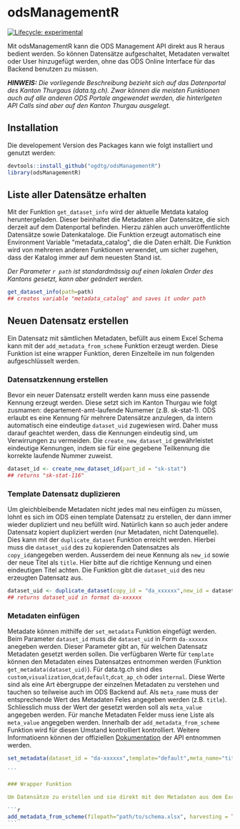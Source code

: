 
# odsManagementR

<!-- badges: start -->
[![Lifecycle: experimental](https://img.shields.io/badge/lifecycle-experimental-orange.svg)](https://lifecycle.r-lib.org/articles/stages.html#experimental)
<!-- badges: end -->

Mit odsManagementR kann die ODS Management API direkt aus R heraus bedient werden. So können Datensätze aufgeschaltet, Metadaten verwaltet oder User hinzugefügt werden, ohne das ODS Online Interface für das Backend benutzen zu müssen. 

***HINWEIS:*** *Die vorliegende Beschreibung bezieht sich auf das Datenportal des Kanton Thurgaus (data.tg.ch). Zwar können die meisten Funktionen auch auf alle anderen ODS Portale angewendet werden, die hinterlgeten API Calls sind aber auf den Kanton Thurgau ausgelegt.*

## Installation

Die developement Version des Packages kann wie folgt installiert und genutzt werden:

``` r
devtools::install_github("ogdtg/odsManagementR")
library(odsManagementR)
```

## Liste aller Datensätze erhalten

Mit der Funktion `get_dataset_info` wird der aktuelle Metdata katalog heruntergeladen. Dieser beinhaltet die Metadaten aller Datensätze, die sich derzeit auf dem Datenportal befinden. Hierzu zählen auch unveröffentlichte Datensätze sowie Datenkataloge. Die Funktion erzeugt automatisch eine Environment Variable "metadata_catalog", die die Daten erhält. Die Funktion wird von mehreren anderen Funktionen verwendet, um sicher zugehen, dass der Katalog immer auf dem neuesten Stand ist. 

*Der Parameter `r path` ist standardmässig auf einen lokalen Order des Kantons gesetzt, kann aber geändert werden.*

``` r
get_dataset_info(path=path)
## creates variable "metadata_catalog" and saves it under path 
```



## Neuen Datensatz erstellen

Ein Datensatz mit sämtlichen Metadaten, befüllt aus einem Excel Schema kann mit der `add_metadata_from_scheme` Funktion erzeugt werden. Diese Funktion ist eine wrapper Funktion, deren Einzelteile im nun folgenden aufgeschlüsselt werden.

### Datensatzkennung erstellen
Bevor ein neuer Datensatz erstellt werden kann muss eine passende Kennung erzeugt werden. Diese setzt sich im Kanton Thurgau wie folgt zusmamen: departement-amt-laufende Numemer (z.B. sk-stat-1). ODS erlaubt es eine Kennung für mehrere Datensätze anzulegen, da intern automatisch eine eindeutige `dataset_uid` zugewiesen wird. Daher muss darauf geachtet werden, dass die Kennungen eindeutig sind, um Verwirrungen zu vermeiden. Die `create_new_dataset_id` gewährleistet eindeutige Kennungen, indem sie für eine gegebene Teilkennung die korrekte laufende Nummer zuweist.

``` r
dataset_id <- create_new_dataset_id(part_id = "sk-stat")
## returns "sk-stat-116" 
```
### Template Datensatz duplizieren
Um gleichbleibende Metadaten nicht jedes mal neu einfügen zu müssen, lohnt es sich im ODS einen template Datensatz zu erstellen, der dann immer wieder dupliziert und neu befüllt wird. Natürlich kann so auch jeder andere Datensatz kopiert dupliziert werden (nur Metadaten, nicht Datenquelle). Dies kann mit der `duplicate_dataset` Funktion erreicht werden.
Hierbei muss die `dataset_uid` des zu kopierenden Datensatzes als `copy_id`angegeben werden. Ausserdem dei neue Kennung als `new_id` sowie der neue Titel als `title`. Hier bitte auf die richtige Kennung und einen eindeutigen Titel achten. Die Funktion gibt die `dataset_uid` des neu erzeugten Datensatz aus.

```r
dataset_uid <- duplicate_dataset(copy_id = "da_xxxxxx",new_id = dataset_id,title = new_title)
## returns dataset_uid in format da-xxxxxx
```

### Metadaten einfügen
Metadate können mithilfe der `set_metadata` Funktion eingefügt werden. Beim Parameter `dataset_id` muss die `dataset_uid` in Form `da-xxxxxx` anegeben werden. Dieser Parameter gibt an, für welchen Datensatz Metadaten gesetzt werden sollen. Die verfügbaren Werte für `template` können den Metadaten eines Datensatzes entnommen werden (Funktion `get_metadata(dataset_uid)`). Für data.tg.ch sind dies `custom`,`visualization`,`dcat`,`default`,`dcat_ap_ch` oder `internal`. Diese Werte sind als eine Art èbergruppe der einzelnen Metadaten zu verstehen und tauchen so teilweise auch im ODS Backend auf. Als `meta_name` muss der entsprechende Wert des Metadaten Feles angegeben werden (z.B. `title`). Schliesslich muss der Wert der gesetzt werden soll als `meta_value` angegeben werden. Für manche Metadaten Felder muss iene Liste als `meta_value` angegeben werden. Innerhalb der `add_metadata_from_scheme` Funktion wird für diesen Umstand kontrolliert kontrolliert. Weitere Informatioenn können der offiziellen [Dokumentation](https://betahelp.opendatasoft.com/management-api/#dataset-metadata) der API entnommen werden.

````r
set_metadata(dataset_id = "da-xxxxxx",template="default",meta_name="title",meta_value = "New Title for Dataset")

```

### Wrapper Funktion

Um Datensätze zu erstellen und sie direkt mit den Metadaten aus dem Excel Schema zu befüllen kann die wrapper-Funktion `add_metadata_from_scheme` verwendet werden, die die oben beschriebenen Schritte beinhaltet. Hierzu muss lediglich der Pfad zum ausgefüllten Schema als `filepath` angeggeben werden. Optional kann noch eine Liste von `zuschreibungen` angegeben werden (default ist `NULL`). Wenn der Datensatz **NICHT** geharvested werden soll, muss `harvesting=FALSE` gesetzt werden (default ist `TRUE`) 

```r
add_metadata_from_scheme(filepath="path/to/schema.xlsx", harvesting = TRUE, zuschreibungen = NULL)
```




